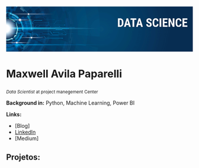 <p align="center">
  <img src="banner.png" >
</p>

# Maxwell Avila Paparelli
<sub>*Data Scientist* at project manegement Center</sub>

**Background in:** Python, Machine Learning, Power BI

**Links:**
* [Blog]
* [LinkedIn](www.linkedin.com/in/maxwell-avila-paparelli-69201b135)
* [Medium]


## Projetos:
